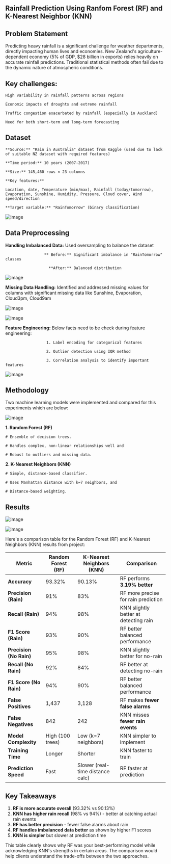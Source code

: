 Rainfall Prediction Using Ranfom Forest (RF) and  K-Nearest Neighbor (KNN)
--------------------------------------------------------------------------


**Problem Statement**
----------------------

Predicting heavy rainfall is a significant challenge for weather departments, directly impacting human lives and economies. New Zealand's agriculture-dependent economy (5% of GDP, $28 billion in exports) relies heavily on accurate rainfall predictions. Traditional statistical methods often fail due to the dynamic nature of atmospheric conditions.

**Key challenges:**
---------------------

    High variability in rainfall patterns across regions
    
    Economic impacts of droughts and extreme rainfall
    
    Traffic congestion exacerbated by rainfall (especially in Auckland)
    
    Need for both short-term and long-term forecasting


**Dataset**
------------
    **Source:** "Rain in Australia" dataset from Kaggle (used due to lack of suitable NZ dataset with required features)
    
    **Time period:** 10 years (2007-2017)
    
    **Size:** 145,460 rows × 23 columns
    
    **Key features:**
    
    Location, date, Temperature (min/max), Rainfall (today/tomorrow), Evaporation, Sunshine, Humidity, Pressure, Cloud cover, Wind speed/direction
    
    **Target variable:** "RainTomorrow" (binary classification)

![image](https://github.com/user-attachments/assets/7d138808-c6f4-4a5a-831e-7b8648becae9)

**Data Preprocessing**
----------------------
**Handling Imbalanced Data:** Used oversampling to balance the dataset

                     ** Before:** Significant imbalance in "RainTomorrow" classes
                      
                       **After:** Balanced distribution

![image](https://github.com/user-attachments/assets/10d4166e-efe3-440b-b781-70e524adf67c)
                       
**Missing Data Handling:** Identified and addressed missing values for columns with significant missing data like Sunshine, Evaporation, Cloud3pm, Cloud9am

![image](https://github.com/user-attachments/assets/ab75a5b6-d192-44cf-a65c-4f9db8f94d59)

![image](https://github.com/user-attachments/assets/35a4ad1d-ded5-43d9-8d17-94886c6dd59c)


**Feature Engineering:** Below facts need to be check during feature engineering: 

                      1. Label encoding for categorical features
                      
                      2. Outlier detection using IQR method
                      
                      3. Correlation analysis to identify important features
                      

![image](https://github.com/user-attachments/assets/df1d44c9-c8f2-491d-89ee-62c0d6510d78)


**Methodology**
---------------

Two machine learning models were implemented and compared for this experiments which are below:

![image](https://github.com/user-attachments/assets/f8272b42-65be-46d5-b87a-4f296ad168e5)

**1. Random Forest (RF)**

    # Ensemble of decision trees.
    
    # Handles complex, non-linear relationships well and
    
    # Robust to outliers and missing data.

**2. K-Nearest Neighbors (KNN)**

    # Simple, distance-based classifier.
    
    # Uses Manhattan distance with k=7 neighbors, and
    
    # Distance-based weighting.


**Results**
-----------

![image](https://github.com/user-attachments/assets/81ef6c10-8954-45f4-9046-4f7a330ece23)

![image](https://github.com/user-attachments/assets/bd4e8558-1149-47c2-a371-9b3fd6a3c985)


Here's a comparison table for the Random Forest (RF) and K-Nearest Neighbors (KNN) results from project:

| **Metric**       | **Random Forest (RF)** | **K-Nearest Neighbors (KNN)** | **Comparison**                     |
|------------------|-----------------------|------------------------------|-----------------------------------|
| **Accuracy**     | 93.32%                | 90.13%                       | RF performs **3.19% better**      |
| **Precision (Rain)** | 91%               | 83%                          | RF more precise for rain prediction |
| **Recall (Rain)**    | 94%               | 98%                          | KNN slightly better at detecting rain |
| **F1 Score (Rain)**  | 93%               | 90%                          | RF better balanced performance    |
| **Precision (No Rain)** | 95%            | 98%                          | KNN slightly better for no-rain   |
| **Recall (No Rain)**    | 92%            | 84%                          | RF better at detecting no-rain    |
| **F1 Score (No Rain)**  | 94%            | 90%                          | RF better balanced performance    |
| **False Positives** | 1,437            | 3,128                        | RF makes **fewer false alarms**   |
| **False Negatives** | 842              | 242                          | KNN misses **fewer rain events**  |
| **Model Complexity** | High (100 trees) | Low (k=7 neighbors)          | KNN simpler to implement          |
| **Training Time**    | Longer            | Shorter                      | KNN faster to train               |
| **Prediction Speed** | Fast             | Slower (real-time distance calc) | RF faster at prediction          |


**Key Takeaways**
------------------

1. **RF is more accurate overall** (93.32% vs 90.13%)
2. **KNN has higher rain recall** (98% vs 94%) - better at catching actual rain events
3. **RF has better precision** - fewer false alarms about rain
4. **RF handles imbalanced data better** as shown by higher F1 scores
5. **KNN is simpler** but slower at prediction time

This table clearly shows why RF was your best-performing model while acknowledging KNN's strengths in certain areas. The comparison would help clients understand the trade-offs between the two approaches.






















